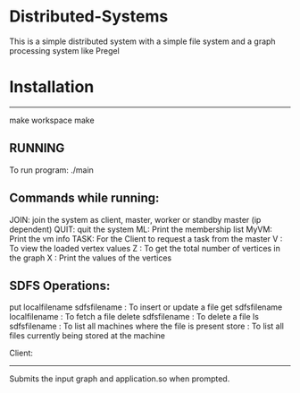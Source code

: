 # Distributed-Systems
This is a simple distributed system with a simple file system and a graph processing system like Pregel

# Installation
--------------
make workspace
make

RUNNING
-------
To run program: ./main

Commands while running:
-----------------------
JOIN:   join the system as client, master, worker or standby master (ip dependent)
QUIT:   quit the system
ML:     Print the membership list
MyVM:   Print the vm info
TASK:   For the Client to request a task from the master
V   :   To view the loaded vertex values
Z   :   To get the total number of vertices in the graph
X   :   Print the values of the vertices

SDFS Operations:
----------------
put localfilename sdfsfilename      :       To insert or update a file
get sdfsfilename localfilename      :       To fetch a file
delete sdfsfilename                 :       To delete a file
ls sdfsfilename                     :       To list all machines where the file is present
store                               :       To list all files currently being stored at the machine

Client:
_____________
Submits the input graph and application.so when prompted.
